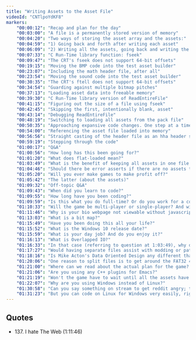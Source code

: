 ```yaml
---
title: "Writing Assets to the Asset File"
videoId: "CNTlpoYdKF8"
markers:
    "00:00:12": "Recap and plan for the day"
    "00:03:00": "A file is a permanently stored version of memory"
    "00:04:20": "Two ways of storing the asset array and the assets:"
    "00:04:59": "1) Going back and forth after writing each asset"
    "00:06:09": "2) Writing all the assets, going back and writing the whole asset array"
    "00:07:33": "C Run-Time library function: fseek"
    "00:09:47": "The CRT's fseek does not support 64-bit offsets"
    "00:19:15": "Moving the BMP code into the test asset builder"
    "00:23:07": "Including the math header file, after all"
    "00:23:54": "Moving the sound code into the test asset builder"
    "00:30:35": "The CRT's ftell does not support 64-bit offsets"
    "00:34:54": "Guarding against multiple bitmap pitches"
    "00:37:13": "Loading asset data into freeable memory"
    "00:39:30": "C Run-Time library version of ReadEntireFile"
    "00:41:15": "Figuring out the size of a file using fseek"
    "00:42:45": "Skipping the first, intentionally blank, asset"
    "00:43:14": "Debugging ReadEntireFile"
    "00:48:19": "Switching to loading all assets from the pack file"
    "00:50:35": "Approaching expansive code changes. One step at a time"
    "00:54:00": "Referencing the asset file loaded into memory"
    "00:56:56": "Straight casting of the header file as an hha header struct, and checking the magic value and version"
    "00:59:19": "Stepping through the code"
    "01:00:17": "Q&A"
    "01:00:56": "How long has this been going for?"
    "01:01:20": "What does flat-loaded mean?"
    "01:03:49": "What is the benefit of keeping all assets in one file as opposed to making different asset files dedicated to each type of asset?"
    "01:04:46": "Should there be error asserts if there are no assets that match a query? (answered at 1:05:42)"
    "01:05:20": "Will you ever make games to make profit off?"
    "01:05:42": "The latter (about the assets)"
    "01:09:32": "Off-topic Q&A"
    "01:09:43": "When did you learn to code?"
    "01:09:55": "How long have you been coding?"
    "01:09:59": "Is this what you do full-time? Or do you work for a company?"
    "01:10:33": "Will the game be multi-player or single-player? And will you be able to code your character, kind of like CodeSpells, like the name \"handmade hero\" would suggest?"
    "01:11:46": "Why is your bio webpage not viewable without javascript? (!quote 137)"
    "01:13:03": "What is a bit map?"
    "01:15:49": "Have you been doing this all your life?"
    "01:15:52": "What is the Windows 10 release date?"
    "01:15:59": "What is your day job? And do you enjoy it?"
    "01:16:13": "What is Overlapped IO?"
    "01:16:33": "In that case (referring to question at 1:03:49), why do other developers break up their assets in separate files?"
    "01:17:27": "Would having separate files assist with modding or patching?"
    "01:18:16": "Is Mike Acton's Data Oriented Design any different than Compression Oriented Programming?"
    "01:20:06": "One reason to split files is to get around the FAT32 4GB limit. Another reason might be if your pipeline allows audio devs to update their pack file for the game w/o needing or messing with other parts of the game (models, textures)"
    "01:21:00": "Where can we read about the actual plan for the game? (gameplay)"
    "01:21:06": "Are you using any C++ plugins for Emacs?"
    "01:21:19": "Won't the game have to wait until all the assets have been decompressed before the game can start?"
    "01:22:07": "Why are you using Windows instead of Linux?"
    "01:30:58": "Can you say something on stream to get reddit angry; they're already complaining about your OOP statement"
    "01:31:23": "But you can code on Linux for Windows very easily, right?"
---
```


## Quotes

* 137\. I hate The Web (1:11:46)
